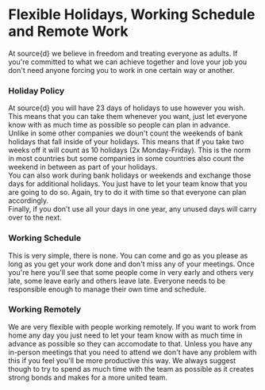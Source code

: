 # Flexible Holidays, Working Schedule and Remote Work
At source{d} we believe in freedom and treating everyone as adults. If you're committed to what we can achieve together and love your job you don't need anyone forcing you to work in one certain way or another.<br>
### Holiday Policy
At source{d} you will have 23 days of holidays to use however you wish. This means that you can take them whenever you want, just let everyone know with as much time as possible so people can plan in advance.<br>
Unlike in some other companies we doun't count the weekends of bank holidays that fall inside of your holidays. This means that if you take two weeks off it will count as 10 holidays (2x Monday-Friday). This is the norm in most countries but some companies in some countries also count the weekend in between as part of your holidays.<br>
You can also work during bank holidays or weekends and exchange those days for additional holidays. You just have to let your team know that you are going to do so. Again, try to do it with time so that everyone can plan accordingly.<br>
Finally, if you don't use all your days in one year, any unused days will carry over to the next.<br>
### Working Schedule
This is very simple, there is none. You can come and go as you please as long as you get your work done and don't miss any of your meetings. Once you're here you'll see that some people come in very early and others very late, some leave early and others leave late. Everyone needs to be responsible enough to manage their own time and schedule.<br>
### Working Remotely
We are very flexible with people working remotely. If you want to work from home any day you just need to let your team know with as much time in advance as possible so they can accomodate to that. Unless you have any in-person meetings that you need to attend we don't have any problem with this if you feel you'll be more productive this way. We always suggest though to try to spend as much time with the team as possible as it creates strong bonds and makes for a more united team.
